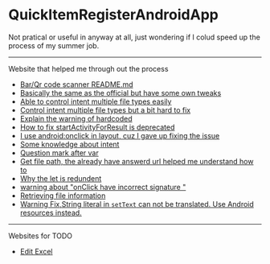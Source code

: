 # QuickItemRegisterAndroidApp
Not pratical or useful in anyway at all, just wondering if I colud speed up the process of my summer job.

----
Website that helped me through out the process
- [Bar/Qr code scanner README.md](https://github.com/yuriy-budiyev/code-scanner)
- [Basically the same as the official but have some own tweaks](https://www.youtube.com/watch?v=6OFniVVzmgQ&ab_channel=KBCODER)
- [Able to control intent multiple file types easily](https://www.jianshu.com/p/d60b290e1ab1)
- [Control intent multiple file types but a bit hard to fix](https://stackoverflow.com/questions/28978581/how-to-make-intent-settype-for-pdf-xlsx-and-txt-file-android)
- [Explain the warning of hardcoded](https://blog.csdn.net/Future_One/article/details/104451266)
- [How to fix startActivityForResult is deprecated](https://tw-hkt.blogspot.com/2021/10/startactivityforresult-is-deprecated.html)
- [I use android:onclick in layout, cuz I gave up fixing the issue](https://stackoverflow.com/questions/44506821/floating-action-button-cast-issue)
- [Some knowledge about intent](https://ithelp.ithome.com.tw/articles/10232005)
- [Question mark after var](https://kotlinlang.org/api/latest/jvm/stdlib/kotlin.reflect/-k-type/is-marked-nullable.html#:~:text=For%20Kotlin%20types%2C%20it%20means,question%20mark%20at%20the%20end.)
- [Get file path, the already have answerd url helped me understand how to](https://stackoverflow.com/questions/71049889/how-to-get-file-path-of-xlsx-file-in-android-11-from-uri)
- [Why the let is redundent](https://stackoverflow.com/questions/69344666/redundant-let-call-removal-alters-the-semantic)
- [warning about "onClick have incorrect signature "](https://stackoverflow.com/questions/36045886/method-has-incorrect-signature)
- [Retrieving file information](https://developer.android.com/training/secure-file-sharing/retrieve-info#kotlin)
- [Warning Fix,String literal in `setText` can not be translated. Use Android resources instead.](https://blog.csdn.net/u013642500/article/details/80166941)

----
Websites for TODO
- [Edit Excel](https://www.section.io/engineering-education/android-excel-apachepoi/)
